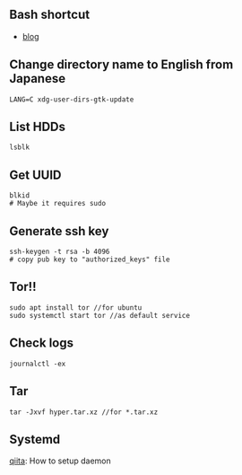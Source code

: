 ## Bash shortcut
- [blog](https://blog.ssdnodes.com/blog/cheatsheet-bash-shortcuts/)
## Change directory name to English from Japanese
 ```
 LANG=C xdg-user-dirs-gtk-update
 ```
## List HDDs
```
lsblk
```
## Get UUID
```
blkid
# Maybe it requires sudo
```

## Generate ssh key
```
ssh-keygen -t rsa -b 4096
# copy pub key to "authorized_keys" file
```
## Tor!!
```
sudo apt install tor //for ubuntu
sudo systemctl start tor //as default service
```
## Check logs
``` 
journalctl -ex
```

## Tar
```
tar -Jxvf hyper.tar.xz //for *.tar.xz
```

## Systemd
 [qiita](https://qiita.com/DQNEO/items/0b5d0bc5d3cf407cb7ff): How to setup daemon
